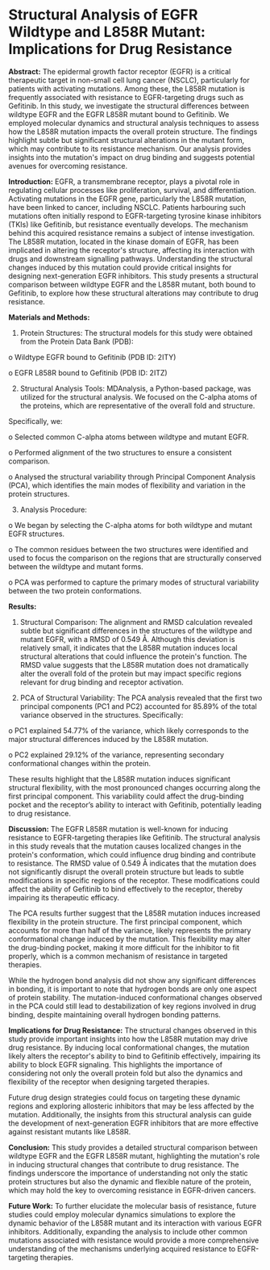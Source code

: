 # Structural Analysis of EGFR Wildtype and L858R Mutant: Implications for Drug Resistance

**Abstract:**
The epidermal growth factor receptor (EGFR) is a critical therapeutic target in non-small cell lung cancer (NSCLC), particularly for patients with activating mutations. Among these, the L858R mutation is frequently associated with resistance to EGFR-targeting drugs such as Gefitinib. In this study, we investigate the structural differences between wildtype EGFR and the EGFR L858R mutant bound to Gefitinib. We employed molecular dynamics and structural analysis techniques to assess how the L858R mutation impacts the overall protein structure. The findings highlight subtle but significant structural alterations in the mutant form, which may contribute to its resistance mechanism. Our analysis provides insights into the mutation's impact on drug binding and suggests potential avenues for overcoming resistance.


**Introduction:**
EGFR, a transmembrane receptor, plays a pivotal role in regulating cellular processes like proliferation, survival, and differentiation. Activating mutations in the EGFR gene, particularly the L858R mutation, have been linked to cancer, including NSCLC. Patients harbouring such mutations often initially respond to EGFR-targeting tyrosine kinase inhibitors (TKIs) like Gefitinib, but resistance eventually develops. The mechanism behind this acquired resistance remains a subject of intense investigation.
The L858R mutation, located in the kinase domain of EGFR, has been implicated in altering the receptor's structure, affecting its interaction with drugs and downstream signalling pathways. Understanding the structural changes induced by this mutation could provide critical insights for designing next-generation EGFR inhibitors.
This study presents a structural comparison between wildtype EGFR and the L858R mutant, both bound to Gefitinib, to explore how these structural alterations may contribute to drug resistance.

**Materials and Methods:**
1.	Protein Structures: The structural models for this study were obtained from the Protein Data Bank (PDB):

o	Wildtype EGFR bound to Gefitinib (PDB ID: 2ITY)

o	EGFR L858R bound to Gefitinib (PDB ID: 2ITZ)

2.	Structural Analysis Tools: MDAnalysis, a Python-based package, was utilized for the structural analysis. We focused on the C-alpha atoms of the proteins, which are representative of the overall fold and structure.

Specifically, we:

o	Selected common C-alpha atoms between wildtype and mutant EGFR.

o	Performed alignment of the two structures to ensure a consistent comparison.

o	Analysed the structural variability through Principal Component Analysis (PCA), which identifies the main modes of flexibility and variation in the protein structures.

3.	Analysis Procedure:

o	We began by selecting the C-alpha atoms for both wildtype and mutant EGFR structures.

o	The common residues between the two structures were identified and used to focus the comparison on the regions that are structurally conserved between the wildtype and mutant forms.

o	PCA was performed to capture the primary modes of structural variability between the two protein conformations.

**Results:**
1.	Structural Comparison: The alignment and RMSD calculation revealed subtle but significant differences in the structures of the wildtype and mutant EGFR, with a RMSD of 0.549 Å. Although this deviation is relatively small, it indicates that the L858R mutation induces local structural alterations that could influence the protein's function. The RMSD value suggests that the L858R mutation does not dramatically alter the overall fold of the protein but may impact specific regions relevant for drug binding and receptor activation.

2.	PCA of Structural Variability: The PCA analysis revealed that the first two principal components (PC1 and PC2) accounted for 85.89% of the total variance observed in the structures. Specifically:

o	PC1 explained 54.77% of the variance, which likely corresponds to the major structural differences induced by the L858R mutation.

o	PC2 explained 29.12% of the variance, representing secondary conformational changes within the protein.

These results highlight that the L858R mutation induces significant structural flexibility, with the most pronounced changes occurring along the first principal component. This variability could affect the drug-binding pocket and the receptor’s ability to interact with Gefitinib, potentially leading to drug resistance.

**Discussion:**
The EGFR L858R mutation is well-known for inducing resistance to EGFR-targeting therapies like Gefitinib. The structural analysis in this study reveals that the mutation causes localized changes in the protein's conformation, which could influence drug binding and contribute to resistance. The RMSD value of 0.549 Å indicates that the mutation does not significantly disrupt the overall protein structure but leads to subtle modifications in specific regions of the receptor. These modifications could affect the ability of Gefitinib to bind effectively to the receptor, thereby impairing its therapeutic efficacy.

The PCA results further suggest that the L858R mutation induces increased flexibility in the protein structure. The first principal component, which accounts for more than half of the variance, likely represents the primary conformational change induced by the mutation. This flexibility may alter the drug-binding pocket, making it more difficult for the inhibitor to fit properly, which is a common mechanism of resistance in targeted therapies.

While the hydrogen bond analysis did not show any significant differences in bonding, it is important to note that hydrogen bonds are only one aspect of protein stability. The mutation-induced conformational changes observed in the PCA could still lead to destabilization of key regions involved in drug binding, despite maintaining overall hydrogen bonding patterns.

**Implications for Drug Resistance:**
The structural changes observed in this study provide important insights into how the L858R mutation may drive drug resistance. By inducing local conformational changes, the mutation likely alters the receptor's ability to bind to Gefitinib effectively, impairing its ability to block EGFR signaling. This highlights the importance of considering not only the overall protein fold but also the dynamics and flexibility of the receptor when designing targeted therapies.

Future drug design strategies could focus on targeting these dynamic regions and exploring allosteric inhibitors that may be less affected by the mutation. Additionally, the insights from this structural analysis can guide the development of next-generation EGFR inhibitors that are more effective against resistant mutants like L858R.

**Conclusion:**
This study provides a detailed structural comparison between wildtype EGFR and the EGFR L858R mutant, highlighting the mutation's role in inducing structural changes that contribute to drug resistance. The findings underscore the importance of understanding not only the static protein structures but also the dynamic and flexible nature of the protein, which may hold the key to overcoming resistance in EGFR-driven cancers.

**Future Work:**
To further elucidate the molecular basis of resistance, future studies could employ molecular dynamics simulations to explore the dynamic behavior of the L858R mutant and its interaction with various EGFR inhibitors. Additionally, expanding the analysis to include other common mutations associated with resistance would provide a more comprehensive understanding of the mechanisms underlying acquired resistance to EGFR-targeting therapies.



